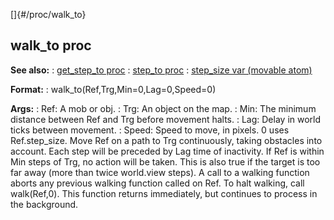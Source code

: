 []{#/proc/walk_to}
  ## walk_to proc
  **See also:**
  :   [get_step_to proc](ref/proc/get_step_to)
  :   [step_to proc](ref/proc/step_to)
  :   [step_size var (movable atom)](ref/atom/movable/var/step_size)
  <!-- -->
  **Format:**
  :   walk_to(Ref,Trg,Min=0,Lag=0,Speed=0)
  <!-- -->
  **Args:**
  :   Ref: A mob or obj.
  :   Trg: An object on the map.
  :   Min: The minimum distance between Ref and Trg before movement halts.
  :   Lag: Delay in world ticks between movement.
  :   Speed: Speed to move, in pixels. 0 uses Ref.step_size.
  Move Ref on a path to Trg continuously, taking obstacles into account.
  Each step will be preceded by Lag time of inactivity. If Ref is within
  Min steps of Trg, no action will be taken. This is also true if the
  target is too far away (more than twice world.view steps).
  A call to a walking function aborts any previous walking function called
  on Ref. To halt walking, call walk(Ref,0).
  This function returns immediately, but continues to process in the
  background.